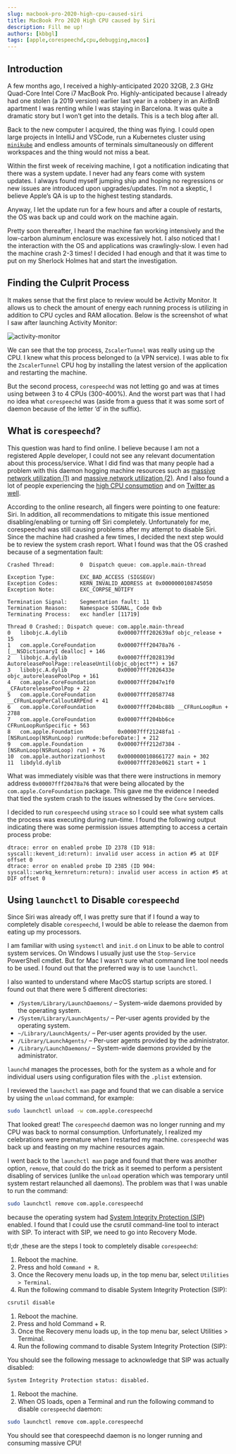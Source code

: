 ```yaml
---
slug: macbook-pro-2020-high-cpu-caused-siri
title: MacBook Pro 2020 High CPU caused by Siri
description: Fill me up!
authors: [kbbgl]
tags: [apple,corespeechd,cpu,debugging,macos]
---
```


## Introduction

A few months ago, I received a highly-anticipated 2020 32GB, 2.3 GHz Quad-Core Intel Core i7 MacBook Pro. Highly-anticipated because I already had one stolen (a 2019 version) earlier last year in a robbery in an AirBnB apartment I was renting while I was staying in Barcelona. It was quite a dramatic story but I won’t get into the details. This is a tech blog after all.

Back to the new computer I acquired, the thing was flying. I could open large projects in IntelliJ and VSCode, run a Kubernetes cluster using [`minikube`](https://minikube.sigs.k8s.io/docs/start/) and endless amounts of terminals simultaneously on different workspaces and the thing would not miss a beat.

Within the first week of receiving machine, I got a notification indicating that there was a system update. I never had any fears come with system updates. I always found myself jumping ship and hoping no regressions or new issues are introduced upon upgrades/updates. I’m not a skeptic, I believe Apple’s QA is up to the highest testing standards.

Anyway, I let the update run for a few hours and after a couple of restarts, the OS was back up and could work on the machine again.

Pretty soon thereafter, I heard the machine fan working intensively and the low-carbon aluminum enclosure was excessively hot. I also noticed that I the interaction with the OS and applications was crawlingly-slow. I even had the machine crash 2-3 times! I decided I had enough and that it was time to put on my Sherlock Holmes hat and start the investigation.

## Finding the Culprit Process

It makes sense that the first place to review would be Activity Monitor. It allows us to check the amount of energy each running process is utilizing in addition to CPU cycles and RAM allocation. Below is the screenshot of what I saw after launching Activity Monitor:

![activity-monitor](https://tilsupport.files.wordpress.com/2021/03/image.png)

We can see that the top process, `ZscalerTunnel` was really using up the CPU. I knew what this process belonged to (a VPN service). I was able to fix the `ZscalerTunnel` CPU hog by installing the latest version of the application and restarting the machine.

But the second process, `corespeechd` was not letting go and was at times using between 3 to 4 CPUs (300-400%). And the worst part was that I had no idea what `corespeechd` was (aside from a guess that it was some sort of daemon because of the letter ‘d’ in the suffix).

## What is `corespeechd`?

This question was hard to find online. I believe because I am not a registered Apple developer, I could not see any relevant documentation about this process/service. What I did find was that many people had a problem with this daemon hogging machine resources such as [massive network utilization (1)](https://discussions.apple.com/thread/8643914?page=2) and [massive network utilization (2)](https://discussions.apple.com/thread/250955260?page=2). And I also found a lot of people experiencing the [high CPU consumption](https://forums.macrumors.com/threads/cpu-usage-corespeechd.2158710/) and on [Twitter as well](https://twitter.com/alecmuffett/status/1089721018015539200?lang=en).

According to the online research, all fingers were pointing to one feature: Siri. In addition, all recommendations to mitigate this issue mentioned disabling/enabling or turning off Siri completely. Unfortunately for me, corespeechd was still causing problems after my attempt to disable Siri.
Since the machine had crashed a few times, I decided the next step would be to review the system crash report.
What I found was that the OS crashed because of a segmentation fault:

```segfault
Crashed Thread:        0  Dispatch queue: com.apple.main-thread

Exception Type:        EXC_BAD_ACCESS (SIGSEGV)
Exception Codes:       KERN_INVALID_ADDRESS at 0x0000000108745050
Exception Note:        EXC_CORPSE_NOTIFY

Termination Signal:    Segmentation fault: 11
Termination Reason:    Namespace SIGNAL, Code 0xb
Terminating Process:   exc handler [11719]

Thread 0 Crashed:: Dispatch queue: com.apple.main-thread
0   libobjc.A.dylib                0x00007fff202639af objc_release + 15
1   com.apple.CoreFoundation       0x00007fff20478a76 -[__NSDictionaryI dealloc] + 146
2   libobjc.A.dylib                0x00007fff2028139d AutoreleasePoolPage::releaseUntil(objc_object**) + 167
3   libobjc.A.dylib                0x00007fff2026433e objc_autoreleasePoolPop + 161
4   com.apple.CoreFoundation       0x00007fff2047e1f0 _CFAutoreleasePoolPop + 22
5   com.apple.CoreFoundation       0x00007fff20587748 __CFRunLoopPerCalloutARPEnd + 41
6   com.apple.CoreFoundation       0x00007fff204bc88b __CFRunLoopRun + 2788
7   com.apple.CoreFoundation       0x00007fff204bb6ce CFRunLoopRunSpecific + 563
8   com.apple.Foundation           0x00007fff21248fa1 -[NSRunLoop(NSRunLoop) runMode:beforeDate:] + 212
9   com.apple.Foundation           0x00007fff212d7384 -[NSRunLoop(NSRunLoop) run] + 76
10  com.apple.authorizationhost    0x0000000108661727 main + 302
11  libdyld.dylib                  0x00007fff203e0621 start + 1
```

What was immediately visible was that there were instructions in memory address `0x00007fff20478a76` that were being allocated by the `com.apple.CoreFoundation` package. This gave me the evidence I needed that tied the system crash to the issues witnessed by the `Core` services.

I decided to run `corespeechd` using `strace` so I could see what system calls the process was executing during run-time. I found the following output indicating there was some permission issues attempting to access a certain process probe:

```plaintext
dtrace: error on enabled probe ID 2378 (ID 918: syscall::kevent_id:return): invalid user access in action #5 at DIF offset 0
dtrace: error on enabled probe ID 2385 (ID 904: syscall::workq_kernreturn:return): invalid user access in action #5 at DIF offset 0
```

## Using `launchctl` to Disable `corespeechd`

Since Siri was already off, I was pretty sure that if I found a way to completely disable `corespeechd`, I would be able to release the daemon from eating up my processors.

I am familiar with using `systemctl` and `init.d` on Linux to be able to control system services. On Windows I usually just use the `Stop-Service` PowerShell cmdlet. But for Mac I wasn’t sure what command line tool needs to be used. I found out that the preferred way is to use `launchctl`.

I also wanted to understand where MacOS startup scripts are stored. I found out that there were 5 different directories:

- `/System/Library/LaunchDaemons/` – System-wide daemons provided by the operating system.
- `/System/Library/LaunchAgents/` – Per-user agents provided by the operating system.
- `~/Library/LaunchAgents/` – Per-user agents provided by the user.
- `/Library/LaunchAgents/` – Per-user agents provided by the administrator.
- `/Library/LaunchDaemons/` – System-wide daemons provided by the administrator.

`launchd` manages the processes, both for the system as a whole and for individual users using configuration files with the `.plist` extension.

I reviewed the `launchctl` `man` page and found that we can disable a service by using the `unload` command, for example:

```bash
sudo launchctl unload -w com.apple.corespeechd
```

That looked great! The `corespeechd` daemon was no longer running and my CPU was back to normal consumption. Unfortunately, I realized my celebrations were premature when I restarted my machine. `corespeechd` was back up and feasting on my machine resources again.

I went back to the `launchctl man` page and found that there was another option, `remove`, that could do the trick as it seemed to perform a persistent disabling of services (unlike the `unload` operation which was temporary until system restart relaunched all daemons). The problem was that I was unable to run the command:

```bash
sudo launchctl remove com.apple.corespeechd
```

because the operating system had [System Integrity Protection (SIP)](https://support.apple.com/en-us/HT204899) enabled. I found that I could use the csrutil command-line tool to interact with SIP. To interact with SIP, we need to go into Recovery Mode.

tl;dr ,these are the steps I took to completely disable `corespeechd`:

1. Reboot the machine.
1. Press and hold `Command + R`.
1. Once the Recovery menu loads up, in the top menu bar, select `Utilities > Terminal`.
1. Run the following command to disable System Integrity Protection (SIP):

```bash
csrutil disable
```

1. Reboot the machine.
1. Press and hold Command + R.
1. Once the Recovery menu loads up, in the top menu bar, select Utilities > Terminal.
1. Run the following command to disable System Integrity Protection (SIP):

You should see the following message to acknowledge that SIP was actually disabled:

```bash
System Integrity Protection status: disabled.
```

1. Reboot the machine.
1. When OS loads, open a Terminal and run the following command to disable `corespeechd` daemon:

```bash
sudo launchctl remove com.apple.corespeechd
```

You should see that corespeechd daemon is no longer running and consuming massive CPU!
